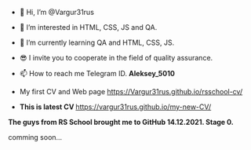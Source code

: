 - 👋 Hi, I’m @Vargur31rus
- 👀 I’m interested in HTML, CSS, JS and QA.
- 🌱 I’m currently learning QA and HTML, CSS, JS.
- 😎 I invite you to cooperate in the field of quality assurance.
- 📫 How to reach me Telegram ID. <b>Aleksey_5010</b>

- My first CV and Web page https://Vargur31rus.github.io/rsschool-cv/<br>
- <b>This is latest CV </b>https://vargur31rus.github.io/my-new-CV/


<b>The guys from RS School brought me to GitHub 14.12.2021. Stage 0.</b>

 comming soon...

